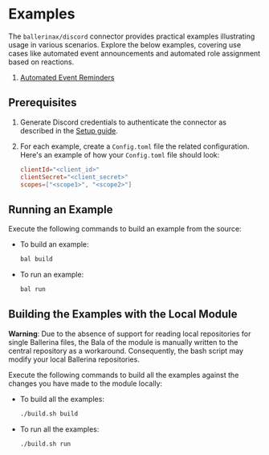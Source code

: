 # Examples

The `ballerinax/discord` connector provides practical examples illustrating usage in various scenarios. Explore the below examples, covering use cases like automated event announcements and automated role assignment based on reactions.

1. [Automated Event Reminders](/examples/automated-event-announcements/Discord%20automated%20event%20reminders.md)

## Prerequisites

1. Generate Discord credentials to authenticate the connector as described in the [Setup guide](https://central.ballerina.io/ballerinax/discord/latest#setup-guide).

2. For each example, create a `Config.toml` file the related configuration. Here's an example of how your `Config.toml` file should look:

    ```toml
    clientId="<client_id>"
    clientSecret="<client_secret>"
    scopes=["<scope1>", "<scope2>"]
    ```

## Running an Example

Execute the following commands to build an example from the source:

* To build an example:

    ```bash
    bal build
    ```

* To run an example:

    ```bash
    bal run
    ```

## Building the Examples with the Local Module

**Warning**: Due to the absence of support for reading local repositories for single Ballerina files, the Bala of the module is manually written to the central repository as a workaround. Consequently, the bash script may modify your local Ballerina repositories.

Execute the following commands to build all the examples against the changes you have made to the module locally:

* To build all the examples:

    ```bash
    ./build.sh build
    ```

* To run all the examples:

    ```bash
    ./build.sh run
    ```
